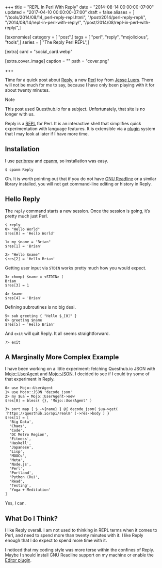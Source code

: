 +++
title = "REPL In Perl With Reply"
date = "2014-08-14 00:00:00-07:00"
updated = "2017-04-10 00:00:00-07:00"
draft = false
aliases = [ "/tools/2014/08/14_perl-reply-repl.html", "/post/2014/perl-reply-repl/", "/2014/08/14/repl-in-perl-with-reply/", "/post/2014/08/repl-in-perl-with-reply/",]

[taxonomies]
category = [ "post",]
tags = [ "perl", "reply", "mojolicious", "tools",]
series = [ "The Reply Perl REPL",]

[extra]
card = "social_card.webp"

[extra.cover_image]
caption = ""
path = "cover.png"

+++

Time for a quick post about [Reply](https://metacpan.org/release/Reply),
a new [Perl](http://perl.org) toy from [Jesse Luers](http://tozt.net/).
There will not be much for me to say, because I have only been playing
with it for about twenty minutes.

<aside class="admonition note">
<p class="admonition-title">Note</p>

This post used Questhub.io for a subject. Unfortunately, that site is no
longer with us.

</aside>

Reply is a
[REPL](http://en.wikipedia.org/wiki/Read%E2%80%93eval%E2%80%93print_loop)
for Perl. It is an interactive shell that simplifies quick
experimentation with language features. It is extensible via a
[plugin](https://metacpan.org/source/DOY/Reply-0.35/lib/Reply/Plugin.pm)
system that I may look at later if I have more time.

## Installation

I use [perlbrew](http://perlbrew.pl) and
[cpanm](https://github.com/miyagawa/cpanminus), so installation was
easy.

    $ cpanm Reply

Oh. It is worth pointing out that if you do not have [GNU
Readline](http://cnswww.cns.cwru.edu/php/chet/readline/rltop.html) or a
similar library installed, you will not get command-line editing or
history in Reply.

## Hello Reply

The `reply` command starts a new session. Once the session is going,
it’s pretty much just Perl.

    $ reply
    0> "Hello World"
    $res[0] = 'Hello World'

    1> my $name = "Brian"
    $res[1] = 'Brian'

    2> "Hello $name"
    $res[2] = 'Hello Brian'

Getting user input via `STDIN` works pretty much how you would expect.

    3> chomp( $name = <STDIN> )
    Brian
    $res[3] = 1

    4> $name
    $res[4] = 'Brian'

Defining subroutines is no big deal.

    5> sub greeting { "Hello $_[0]" }
    6> greeting $name
    $res[5] = 'Hello Brian'

And `exit` will quit Reply. It all seems straightforward.

    7> exit

## A Marginally More Complex Example

I have been working on a little experiment: fetching Questhub.io JSON
with [Mojo::UserAgent](http://mojolicio.us/perldoc/Mojo/UserAgent) and
[Mojo::JSON](http://mojolicio.us/perldoc/Mojo/JSON). I decided to see if
I could try some of that experiment in Reply.

    0> use Mojo::UserAgent
    1> use Mojo::JSON 'decode_json'
    2> my $ua = Mojo::UserAgent->new
    $res[0] = bless( {}, 'Mojo::UserAgent' )

    3> sort map { $_->{name} } @{ decode_json( $ua->get( 'https://questhub.io/api/realm' )->res->body ) }
    $res[1] = [
      'Big Data',
      'Chaos',
      'Code',
      'DC Metro Region',
      'Fitness',
      'Haskell',
      'Japanese',
      'Lisp',
      'MOOCs',
      'Meta',
      'Node.js',
      'Perl',
      'Portland',
      'Python (Ru)',
      'Read',
      'Testing',
      'Yoga + Meditation'
    ]

Yes, I can.

## What Do I Think?

I like Reply overall. I am not used to thinking in REPL terms when it
comes to Perl, and need to spend more than twenty minutes with it. I
like Reply enough that I do expect to spend more time with it.

I noticed that my coding style was more terse within the confines of
Reply. Maybe I should install GNU Readline support on my machine or
enable the [Editor
plugin](https://metacpan.org/pod/Reply::Plugin::Editor).